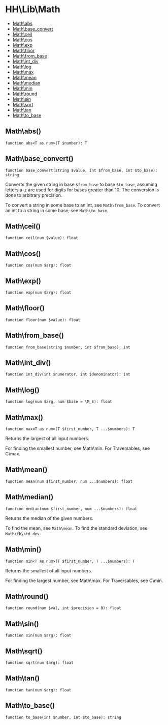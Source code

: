# HH\Lib\Math

 - [Math\abs](#mathabs)
 - [Math\base_convert](#mathbase_convert)
 - [Math\ceil](#mathceil)
 - [Math\cos](#mathcos)
 - [Math\exp](#mathexp)
 - [Math\floor](#mathfloor)
 - [Math\from_base](#mathfrom_base)
 - [Math\int_div](#mathint_div)
 - [Math\log](#mathlog)
 - [Math\max](#mathmax)
 - [Math\mean](#mathmean)
 - [Math\median](#mathmedian)
 - [Math\min](#mathmin)
 - [Math\round](#mathround)
 - [Math\sin](#mathsin)
 - [Math\sqrt](#mathsqrt)
 - [Math\tan](#mathtan)
 - [Math\to_base](#mathto_base)

## Math\abs()

```Hack
function abs<T as num>(T $number): T
```


## Math\base_convert()

```Hack
function base_convert(string $value, int $from_base, int $to_base): string
```

Converts the given string in base `$from_base` to base `$to_base`, assuming
letters a-z are used for digits for bases greater than 10. The conversion is
done to arbitrary precision.

To convert a string in some base to an int, see `Math\from_base`.
To convert an int to a string in some base, see `Math\to_base`.

## Math\ceil()

```Hack
function ceil(num $value): float
```


## Math\cos()

```Hack
function cos(num $arg): float
```


## Math\exp()

```Hack
function exp(num $arg): float
```


## Math\floor()

```Hack
function floor(num $value): float
```


## Math\from_base()

```Hack
function from_base(string $number, int $from_base): int
```


## Math\int_div()

```Hack
function int_div(int $numerator, int $denominator): int
```


## Math\log()

```Hack
function log(num $arg, num $base = \M_E): float
```


## Math\max()

```Hack
function max<T as num>(T $first_number, T ...$numbers): T
```

Returns the largest of all input numbers.

For finding the smallest number, see Math\min.
For Traversables, see C\max.

## Math\mean()

```Hack
function mean(num $first_number, num ...$numbers): float
```


## Math\median()

```Hack
function median(num $first_number, num ...$numbers): float
```

Returns the median of the given numbers.

To find the mean, see `Math\mean`.
To find the standard deviation, see `Math\fb\std_dev`.

## Math\min()

```Hack
function min<T as num>(T $first_number, T ...$numbers): T
```

Returns the smallest of all input numbers.

For finding the largest number, see Math\max.
For Traversables, see C\min.

## Math\round()

```Hack
function round(num $val, int $precision = 0): float
```


## Math\sin()

```Hack
function sin(num $arg): float
```


## Math\sqrt()

```Hack
function sqrt(num $arg): float
```


## Math\tan()

```Hack
function tan(num $arg): float
```


## Math\to_base()

```Hack
function to_base(int $number, int $to_base): string
```

